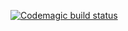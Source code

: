 [![Codemagic build status](https://api.codemagic.io/apps/62d11d18b2128b6e345051e1/62d11d18b2128b6e345051e0/status_badge.svg)](https://codemagic.io/apps/62d11d18b2128b6e345051e1/62d11d18b2128b6e345051e0/latest_build)